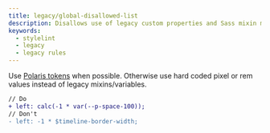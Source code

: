 ```yaml
---
title: legacy/global-disallowed-list
description: Disallows use of legacy custom properties and Sass mixin map data.
keywords:
  - stylelint
  - legacy
  - legacy rules
---
```


Use [Polaris tokens](https://polaris.shopify.com/tokens) when possible. Otherwise use hard coded pixel or rem values instead of legacy mixins/variables.

```diff
// Do
+ left: calc(-1 * var(--p-space-100));
// Don't
- left: -1 * $timeline-border-width;
```

#
